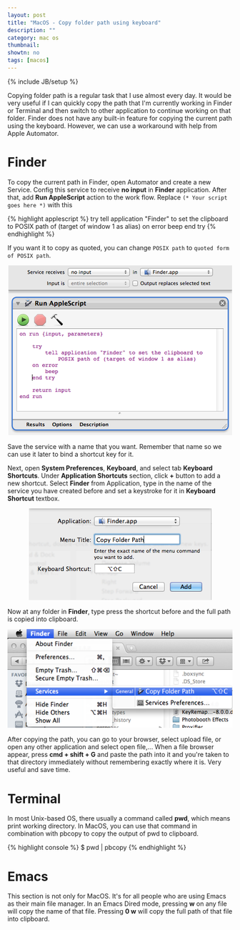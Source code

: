 ```yaml
---
layout: post
title: "MacOS - Copy folder path using keyboard"
description: ""
category: mac os
thumbnail: 
showtn: no
tags: [macos]
---
```

{% include JB/setup %}

Copying folder path is a regular task that I use almost every day. It would be
very useful if I can quickly copy the path that I'm currently working in Finder
or Terminal and then switch to other application to continue working on that
folder. Finder does not have any built-in feature for copying the current path
using the keyboard. However, we can use a workaround with help from Apple
Automator.

# Finder

To copy the current path in Finder, open Automator and create a new Service.
Config this service to receive **no input** in **Finder** application. After
that, add **Run AppleScript** action to the work flow. Replace
`(* Your script goes here *)` with this

{% highlight applescript %}
try
    tell application "Finder" to set the clipboard to POSIX path of (target of window 1 as alias)
on error
    beep
end try
{% endhighlight %}

If you want it to copy as quoted, you can change `POSIX path` to
`quoted form of POSIX path`.

<center>
<img src="/files/2013-09-15-macos-copy-folder-path/automator.png" />
</center>

Save the service with a name that you want. Remember that name so we
can use it later to bind a shortcut key for it.

<!-- more -->

Next, open **System Preferences**, **Keyboard**, and select tab
**Keyboard Shortcuts**. Under **Application Shortcuts** section, click **+**
button to add a new shortcut. Select **Finder** from Application, type in the
name of the service you have created before and set a keystroke for it in
**Keyboard Shortcut** textbox.

<center>
<img src="/files/2013-09-15-macos-copy-folder-path/syspref.png" />
</center>

Now at any folder in **Finder**, type press the shortcut before and the full
path is copied into clipboard.

<center>
<img src="/files/2013-09-15-macos-copy-folder-path/finder.png" />
</center>

After copying the path, you can go to your browser, select upload file, or open
any other application and select open file,... When a file browser appear, press
**cmd + shift + G** and paste the path into it and you're taken to that
directory immediately without remembering exactly where it is. Very useful and
save time.

# Terminal

In most Unix-based OS, there usually a command called **pwd**, which means print
working directory. In MacOS, you can use that command in combination with pbcopy
to copy the output of pwd to clipboard.

{% highlight console %}
$ pwd | pbcopy
{% endhighlight %}

# Emacs

This section is not only for MacOS. It's for all people who are using Emacs as
their main file manager. In an Emacs Dired mode, pressing **w** on any file will
copy the name of that file. Pressing **0 w** will copy the full path of that
file into clipboard.
